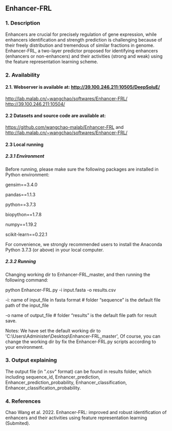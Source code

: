 ## Enhancer-FRL

### 1. Description
Enhancers are crucial for precisely regulation of gene expression, while enhancers identification and strength prediction is challenging because of their freely distribution and tremendous of similar fractions in genome. Enhancer-FRL, a two-layer predictor proposed for identifying enhancers (enhancers or non-enhancers) and their activities (strong and weak) using the feature representation learning scheme.

### 2. Availability
#### 2.1. Webserver is available at: http://39.100.246.211:10505/DeepSoluE/
http://lab.malab.cn/~wangchao/softwares/Enhancer-FRL/
http://39.100.246.211:10504/

#### 2.2 Datasets and source code are available at:
https://github.com/wangchao-malab/Enhancer-FRL and http://lab.malab.cn/~wangchao/softwares/Enhancer-FRL/

#### 2.3 Local running
##### 2.3.1 Environment
Before running, please make sure the following packages are installed in Python environment:

gensim==3.4.0

pandas==1.1.3

python==3.7.3

biopython==1.7.8

numpy==1.19.2

scikit-learn==0.22.1

For convenience, we strongly recommended users to install the Anaconda Python 3.7.3 (or above) in your local computer.

##### 2.3.2 Running
Changing working dir to Enhancer-FRL_master, and then running the following command:

python Enhancer-FRL.py -i input.fasta -o results.csv

-i: name of input_file in fasta format   # folder “sequence” is the default file path of the input_file 

-o name of output_file              # folder “results” is the default file path for result save.

Notes: We have set the default working dir to 'C:\Users\Administer\Desktop\Enhancer-FRL_master', Of course, you can change the working dir by fix the Enhancer-FRL.py scripts according to your environment.

### 3. Output explaining
The output file (in ".csv" format) can be found in results folder, which including sequence_id, Enhancer_prediction, Enhancer_prediction_probability,	Enhancer_classification, Enhancer_classification_probability.

### 4. References
Chao Wang et al. 2022. Enhancer-FRL: improved and robust identification of enhancers and their activities using feature representation learning (Submited).
